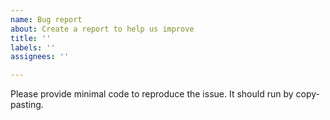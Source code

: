 ```yaml
---
name: Bug report
about: Create a report to help us improve
title: ''
labels: ''
assignees: ''

---
```


Please provide minimal code to reproduce the issue. It should run by copy-pasting.
